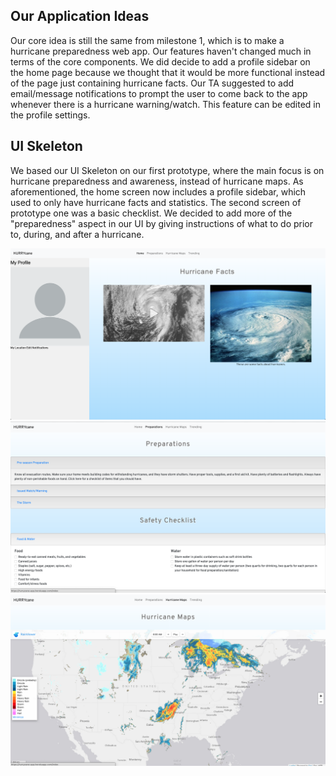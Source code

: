 ## Our Application Ideas

Our core idea is still the same from milestone 1, which is to make a hurricane preparedness web app. Our features haven't changed much in terms of the core components. We did decide to add a profile sidebar on the home page because we thought that it would be more functional instead of the page just containing hurricane facts. Our TA  suggested to add email/message notifications to prompt the user to come back to the app whenever there is a hurricane warning/watch. This feature can be edited in the profile settings.



## UI Skeleton

We based our UI Skeleton on our first prototype, where the main focus is on hurricane preparedness and awareness, instead of hurricane maps. As aforementioned, the home screen now includes a profile sidebar, which used to only have hurricane facts and statistics. The second screen of prototype one was a basic checklist. We decided to add more of the "preparedness" aspect in our UI by giving instructions of what to do prior to, during, and after a hurricane.

![Image of Home Page](https://raw.githubusercontent.com/ShengzhiW/kmss/master/milestone2/home.png)
![Image of Preparations Page](https://raw.githubusercontent.com/ShengzhiW/kmss/master/milestone2/preparations.png)
![Image of Maps Page](https://raw.githubusercontent.com/ShengzhiW/kmss/master/milestone2/map.png)


